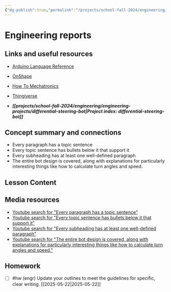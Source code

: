 ```yaml
---
{"dg-publish":true,"permalink":"/projects/school-fall-2024/engineering/lessons/updated-report-outlines/"}
---
```



#  Engineering reports

## Links and useful resources 

- [Arduino Language Reference](https://docs.arduino.cc/language-reference/)
- [OnShape](https://cad.onshape.com)
- [How To Mechatronics](https://howtomechatronics.com)
- [Thingiverse](https://thingiverse.com)

 
- ***[[projects/school-fall-2024/engineering/engineering-projects/differential-steering-bot\|Project index: differential-steering-bot]]*** 

## Concept summary and connections


- Every paragraph has a topic sentence 
- Every topic sentence has bullets below it that support it 
- Every subheading has at least one well-defined paragraph 
- The entire bot design is covered, along with explanations for particularly interesting things like how to calculate turn angles and speed. 

## Lesson Content



## Media resources

- [Youtube search for "Every paragraph has a topic sentence"](https://www.youtube.com/results?search_query=Every%20paragraph%20has%20a%20topic%20sentence) 
- [Youtube search for "Every topic sentence has bullets below it that support it"](https://www.youtube.com/results?search_query=Every%20topic%20sentence%20has%20bullets%20below%20it%20that%20support%20it) 
- [Youtube search for "Every subheading has at least one well-defined paragraph"](https://www.youtube.com/results?search_query=Every%20subheading%20has%20at%20least%20one%20well-defined%20paragraph) 
- [Youtube search for "The entire bot design is covered, along with explanations for particularly interesting things like how to calculate turn angles and speed."](https://www.youtube.com/results?search_query=The%20entire%20bot%20design%20is%20covered,%20along%20with%20explanations%20for%20particularly%20interesting%20things%20like%20how%20to%20calculate%20turn%20angles%20and%20speed.) 



## Homework


- [ ] #hw (engr) Update your outlines to meet the guidelines for specific, clear writing.  [[2025-05-22\|2025-05-22]]
